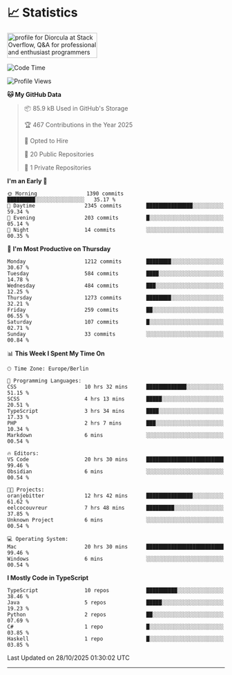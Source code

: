 # 📈 Statistics
 <a href="https://stackoverflow.com/users/10433530/diorcula"><img src="https://stackoverflow.com/users/flair/10433530.png" width="208" height="58" alt="profile for Diorcula at Stack Overflow, Q&amp;A for professional and enthusiast programmers" title="profile for Diorcula at Stack Overflow, Q&amp;A for professional and enthusiast programmers"></a>
 
<!--START_SECTION:waka-->
![Code Time](http://img.shields.io/badge/Code%20Time-724%20hrs%202%20mins-blue)

![Profile Views](http://img.shields.io/badge/Profile%20Views-0-blue)

**🐱 My GitHub Data** 

> 📦 85.9 kB Used in GitHub's Storage 
 > 
> 🏆 467 Contributions in the Year 2025
 > 
> 💼 Opted to Hire
 > 
> 📜 20 Public Repositories 
 > 
> 🔑 1 Private Repositories 
 > 
**I'm an Early 🐤** 

```text
🌞 Morning                1390 commits        █████████░░░░░░░░░░░░░░░░   35.17 % 
🌆 Daytime                2345 commits        ███████████████░░░░░░░░░░   59.34 % 
🌃 Evening                203 commits         █░░░░░░░░░░░░░░░░░░░░░░░░   05.14 % 
🌙 Night                  14 commits          ░░░░░░░░░░░░░░░░░░░░░░░░░   00.35 % 
```
📅 **I'm Most Productive on Thursday** 

```text
Monday                   1212 commits        ████████░░░░░░░░░░░░░░░░░   30.67 % 
Tuesday                  584 commits         ████░░░░░░░░░░░░░░░░░░░░░   14.78 % 
Wednesday                484 commits         ███░░░░░░░░░░░░░░░░░░░░░░   12.25 % 
Thursday                 1273 commits        ████████░░░░░░░░░░░░░░░░░   32.21 % 
Friday                   259 commits         ██░░░░░░░░░░░░░░░░░░░░░░░   06.55 % 
Saturday                 107 commits         █░░░░░░░░░░░░░░░░░░░░░░░░   02.71 % 
Sunday                   33 commits          ░░░░░░░░░░░░░░░░░░░░░░░░░   00.84 % 
```


📊 **This Week I Spent My Time On** 

```text
🕑︎ Time Zone: Europe/Berlin

💬 Programming Languages: 
CSS                      10 hrs 32 mins      █████████████░░░░░░░░░░░░   51.15 % 
SCSS                     4 hrs 13 mins       █████░░░░░░░░░░░░░░░░░░░░   20.51 % 
TypeScript               3 hrs 34 mins       ████░░░░░░░░░░░░░░░░░░░░░   17.33 % 
PHP                      2 hrs 7 mins        ███░░░░░░░░░░░░░░░░░░░░░░   10.34 % 
Markdown                 6 mins              ░░░░░░░░░░░░░░░░░░░░░░░░░   00.54 % 

🔥 Editors: 
VS Code                  20 hrs 30 mins      █████████████████████████   99.46 % 
Obsidian                 6 mins              ░░░░░░░░░░░░░░░░░░░░░░░░░   00.54 % 

🐱‍💻 Projects: 
oranjebitter             12 hrs 42 mins      ███████████████░░░░░░░░░░   61.62 % 
eelcocouvreur            7 hrs 48 mins       █████████░░░░░░░░░░░░░░░░   37.85 % 
Unknown Project          6 mins              ░░░░░░░░░░░░░░░░░░░░░░░░░   00.54 % 

💻 Operating System: 
Mac                      20 hrs 30 mins      █████████████████████████   99.46 % 
Windows                  6 mins              ░░░░░░░░░░░░░░░░░░░░░░░░░   00.54 % 
```

**I Mostly Code in TypeScript** 

```text
TypeScript               10 repos            ██████████░░░░░░░░░░░░░░░   38.46 % 
Java                     5 repos             █████░░░░░░░░░░░░░░░░░░░░   19.23 % 
Python                   2 repos             ██░░░░░░░░░░░░░░░░░░░░░░░   07.69 % 
C#                       1 repo              █░░░░░░░░░░░░░░░░░░░░░░░░   03.85 % 
Haskell                  1 repo              █░░░░░░░░░░░░░░░░░░░░░░░░   03.85 % 
```




 Last Updated on 28/10/2025 01:30:02 UTC
<!--END_SECTION:waka-->
 
---

